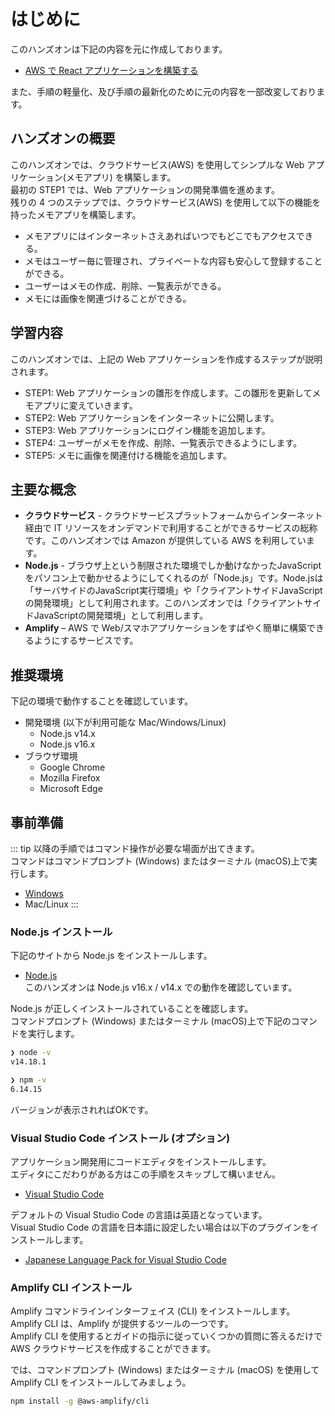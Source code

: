 # はじめに

このハンズオンは下記の内容を元に作成しております。<br>
* [AWS で React アプリケーションを構築する](https://aws.amazon.com/jp/getting-started/hands-on/build-react-app-amplify-graphql/)

また、手順の軽量化、及び手順の最新化のために元の内容を一部改変しております。

## ハンズオンの概要
このハンズオンでは、クラウドサービス(AWS) を使用してシンプルな Web アプリケーション(メモアプリ) を構築します。<br>
最初の STEP1 では、Web アプリケーションの開発準備を進めます。<br>
残りの 4 つのステップでは、クラウドサービス(AWS) を使用して以下の機能を持ったメモアプリを構築します。
 * メモアプリにはインターネットさえあればいつでもどこでもアクセスできる。
 * メモはユーザー毎に管理され、プライベートな内容も安心して登録することができる。
 * ユーザーはメモの作成、削除、一覧表示ができる。
 * メモには画像を関連づけることができる。

## 学習内容
このハンズオンでは、上記の Web アプリケーションを作成するステップが説明されます。<br>
 * STEP1: Web アプリケーションの雛形を作成します。この雛形を更新してメモアプリに変えていきます。
 * STEP2: Web アプリケーションをインターネットに公開します。
 * STEP3: Web アプリケーションにログイン機能を追加します。
 * STEP4: ユーザーがメモを作成、削除、一覧表示できるようにします。
 * STEP5: メモに画像を関連付ける機能を追加します。

## 主要な概念
 * **クラウドサービス** - クラウドサービスプラットフォームからインターネット経由で IT リソースをオンデマンドで利用することができるサービスの総称です。このハンズオンでは Amazon が提供している AWS を利用しています。
 * **Node.js** - ブラウザ上という制限された環境でしか動けなかったJavaScriptをパソコン上で動かせるようにしてくれるのが「Node.js」です。Node.jsは「サーバサイドのJavaScript実行環境」や「クライアントサイドJavaScriptの開発環境」として利用されます。このハンズオンでは「クライアントサイドJavaScriptの開発環境」として利用します。
 * **Amplify** – AWS で Web/スマホアプリケーションをすばやく簡単に構築できるようにするサービスです。

## 推奨環境
下記の環境で動作することを確認しています。
* 開発環境 (以下が利用可能な Mac/Windows/Linux)
  * Node.js v14.x
  * Node.js v16.x
* ブラウザ環境
  * Google Chrome 
  * Mozilla Firefox
  * Microsoft Edge 

## 事前準備
::: tip
以降の手順ではコマンド操作が必要な場面が出てきます。<br>
コマンドはコマンドプロンプト (Windows) またはターミナル (macOS)上で実行します。

* [Windows](/handson-cloudapps-docs/images/module-zero_howto-start-command-prompt.png)
* Mac/Linux 
:::

### Node.js インストール
下記のサイトから Node.js をインストールします。<br>
* [Node.js](https://nodejs.org/)<br>
このハンズオンは Node.js v16.x / v14.x での動作を確認しています。

Node.js が正しくインストールされていることを確認します。<br>
コマンドプロンプト (Windows) またはターミナル (macOS)上で下記のコマンドを実行します。
```bash
❯ node -v
v14.18.1

❯ npm -v
6.14.15
```
バージョンが表示されればOKです。

### Visual Studio Code インストール (オプション)
アプリケーション開発用にコードエディタをインストールします。<br>
エディタにこだわりがある方はこの手順をスキップして構いません。
* [Visual Studio Code](https://code.visualstudio.com/)

デフォルトの Visual Studio Code の言語は英語となっています。<br>
Visual Studio Code の言語を日本語に設定したい場合は以下のプラグインをインストールします。
* [Japanese Language Pack for Visual Studio Code](https://marketplace.visualstudio.com/items?itemName=MS-CEINTL.vscode-language-pack-ja)


### Amplify CLI インストール
Amplify コマンドラインインターフェイス (CLI) をインストールします。<br>
Amplify CLI は、Amplify が提供するツールの一つです。<br>
Amplify CLI を使用するとガイドの指示に従っていくつかの質問に答えるだけで AWS クラウドサービスを作成することができます。<br>

では、コマンドプロンプト (Windows) またはターミナル (macOS) を使用して Amplify CLI をインストールしてみましょう。<br>
```bash
npm install -g @aws-amplify/cli
```
